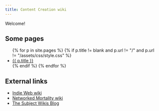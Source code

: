```yaml
---
title: Content Creation wiki
---
```


Welcome!

## Some pages

<ul>
{% for p in site.pages %}
  {% if p.title != blank and p.url != "/" and p.url != "/assets/css/style.css" %}
<li><a href="{{ p.url }}">{{ p.title }}</a></li>
  {% endif %}
{% endfor %}
</ul>

## External links

- [Indie Web wiki](https://indieweb.org/)
- [Networked Mortality wiki](http://networkedmortality.com/Main_Page)
- [The Subject Wikis Blog](https://blog.subwiki.org/)
